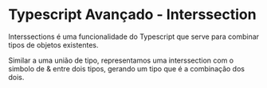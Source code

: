 # Typescript Avançado - Interssection

Interssections é uma funcionalidade do Typescript que serve para combinar tipos de objetos existentes.

Similar a uma união de tipo, representamos uma interssection com o simbolo de & entre dois tipos, gerando um tipo que é a combinação dos dois.
